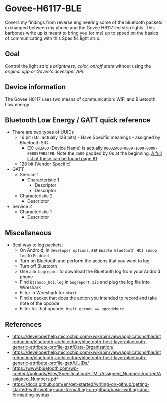 # Govee-H6117-BLE
Covers my findings from reverse engineering some of the bluetooth packets exchanged between my phone and the Govee H6117 led strip lights. This barbones write up is meant to bring you (or me) up to speed on the basics of communicating with this Specific light strip.

## Goal
Control the light strip's _brightness, color, on/off state_ without using the _original app or Govee's developer API_.

## Device information
The Govee H6117 uses two means of communication: WiFi and Bluetooth Low energy

## Bluetooth Low Energy / GATT quick reference
- There are two types of UUIDs
  - 16 bit (still actually 128 bits) - Have Specific meanings - assigned by Bluetooth SIG
    - EX: `0x2A00` (Device Name) is actually `00002A00-0000-1000-8000-00805F9B34FB`. Note the `2A00` padded by 0s at the beginning. [A full list of these can be found page 61](https://www.bluetooth.com/wp-content/uploads/Files/Specification/HTML/Assigned_Numbers/out/en/Assigned_Numbers.pdf)
  - 128 bit (Vendor Specific)
- GATT
  - Service 1
    - Characteristic 1
      - Descriptor
      - Descriptor
  - Characteristic 2
      - Descriptor
 - Service 2
   - Characteristic 1
     - Descriptor

## Miscellaneous
- Best way to log packets:
  - On Android, in `Developer options`, set `Enable Bluetooth HCI snoop log` to `Enabled`
  - Turn on Bluetooth and perform the actions that you want to log
  - Turn off Bluetooth
  - Use `adb bugreport` to download the Bluetooth log from your Android phone
  - Find `btsnoop_hci.log` in `bugreport.zip` and plug the log file into Wireshark
  - Filter in Wireshark for `btatt`
  - Find a packet that does the action you intended to record and take note of the opcode
  - Filter for that opcode: `btatt.opcode == opcodehere`

## References
- https://developerhelp.microchip.com/xwiki/bin/view/applications/ble/introduction/bluetooth-architecture/bluetooth-host-layer/bluetooth-generic-attribute-profile-gatt/Data-Organization/
- https://developerhelp.microchip.com/xwiki/bin/view/applications/ble/introduction/bluetooth-architecture/bluetooth-host-layer/bluetooth-generic-attribute-profile-gatt/UUIDs/
- https://www.bluetooth.com/wp-content/uploads/Files/Specification/HTML/Assigned_Numbers/out/en/Assigned_Numbers.pdf
- https://docs.github.com/en/get-started/writing-on-github/getting-started-with-writing-and-formatting-on-github/basic-writing-and-formatting-syntax
